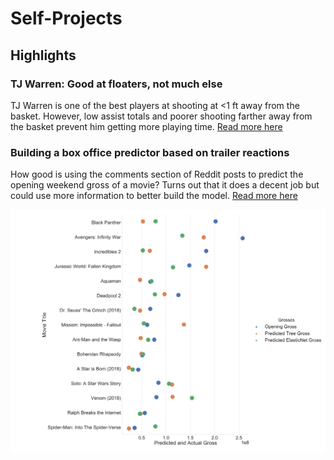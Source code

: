# Self-Projects

<h2> 
Highlights
  </h2>

<h3>
  TJ Warren: Good at floaters, not much else
  </h3>

<p>
 
  TJ Warren is one of the best players at shooting at <1 ft away from the basket. However, low assist totals and poorer shooting farther away from the basket prevent him getting more playing time.  <a href="https://github.com/jhj2/Self-Projects/blob/master/BasketballAnalysis/TJWarren.md" title="Read more here">Read more here</a>
                                     
  </p>

<h3>
  Building a box office predictor based on trailer reactions
  </h3>
  
<p>
  How good is using the comments section of Reddit posts to predict the opening weekend gross of a movie? Turns out that it does a decent job but could use more information to better build the model. <a href="https://github.com/jhj2/Self-Projects/blob/master/BoxOfficePredictor/BoxOfficePredictor.md" title="Read more here">Read more here</a>
  </p>
  
![Short List](https://github.com/jhj2/Self-Projects/blob/master/BoxOfficePredictor/Images/BoxOfficeModelComparisonShort.png)
